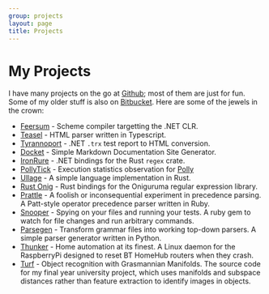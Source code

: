 ```yaml
---
group: projects
layout: page
title: Projects
---
```


# My Projects

I have many projects on the go at [Github](http://github.com/iwillspeak); most of them are just for fun. Some of my older stuff is also on [Bitbucket](http://bitbucket.org/iwillspeak). Here are some of the jewels in the crown:

* [Feersum](https://github.com/iwillspeak/feersum) - Scheme compiler targetting the .NET CLR.
* [Teasel](https://github.com/iwillspeak/teasel) - HTML parser written in Typescript.
* [Tyrannoport](https://github.com/iwillspeak/tyrannoport) - .NET `.trx` test report to HTML conversion.
* [Docket](https://github.com/iwillspeak/docket) - Simple Markdown Documentation Site Generator.
* [IronRure](http://github.com/iwillspeak/IronRure) - .NET bindings for the Rust `regex` crate.
* [PollyTick](http://github.com/iwillspeak/pollytick) - Execution statistics observation for [Polly](http://thepollyproject.org/)
* [Ullage](http://github.com/iwillspeak/ullage) - A simple language implementation in Rust.
* [Rust Onig](http://github.com/rust-onig/rust-onig) - Rust bindings for the Oniguruma regular expression library.
* [Prattle](http://github.com/iwillspeak/Prattle) - A foolish or inconsequential experiment in precedence parsing. A Patt-style operator precedence parser written in Ruby.
* [Snooper](http://github.com/iwillspeak/snooper) - Spying on your files and running your tests. A ruby gem to watch for file changes and run arbitrary commands.
* [Parsegen](http://github.com/iwillspeak/Parsegen) - Transform grammar files into working top-down parsers. A simple parser generator written in Python.
* [Thunker](https://gist.github.com/iwillspeak/5600085) - Home automation at its finest. A Linux daemon for the RaspberryPi designed to reset BT HomeHub routers when they crash.
* [Turf](https://bitbucket.org/iwillspeak/turf) - Object recognition with Grasmannian Manifolds. The source code for my final year university project, which uses manifolds and subspace distances rather than feature extraction to identify images in objects.
